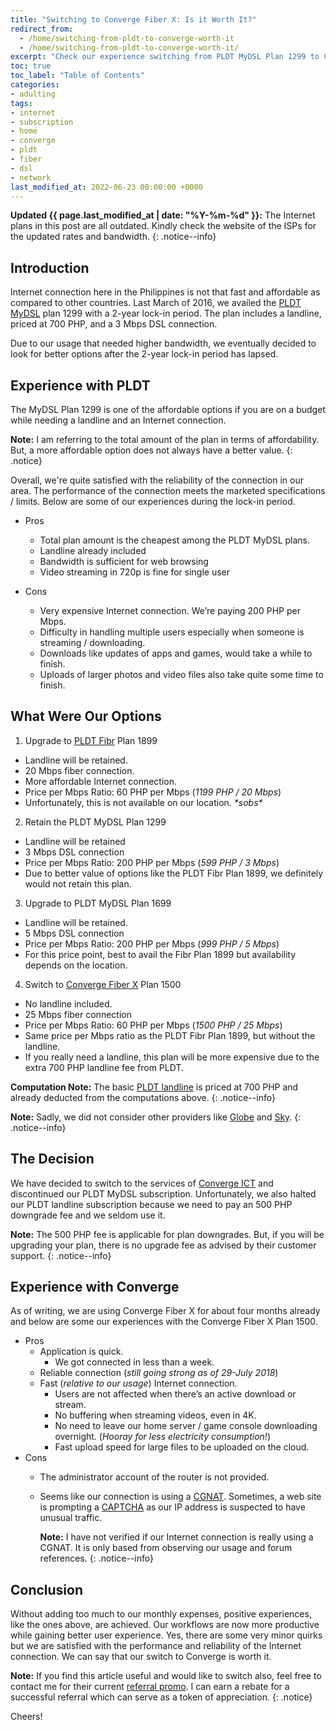 ```yaml
---
title: "Switching to Converge Fiber X: Is it Worth It?"
redirect_from:
  - /home/switching-from-pldt-to-converge-worth-it
  - /home/switching-from-pldt-to-converge-worth-it/
excerpt: "Check our experience switching from PLDT MyDSL Plan 1299 to Converge Fiber X Plan 1500 and see if it is worth it."
toc: true
toc_label: "Table of Contents"
categories:
- adulting
tags:
- internet
- subscription
- home
- converge
- pldt
- fiber
- dsl
- network
last_modified_at: 2022-06-23 00:00:00 +0000
---
```


**Updated {{ page.last_modified_at | date: "%Y-%m-%d" }}:** The Internet plans in this post are all outdated. Kindly check the website of the ISPs for the updated rates and bandwidth.
{: .notice--info}

## Introduction

Internet connection here in the Philippines is not that fast and affordable as compared to other countries. Last March of 2016, we availed the [PLDT MyDSL][pldt-dsl] plan 1299 with a 2-year lock-in period. The plan includes a landline, priced at 700 PHP, and a 3 Mbps DSL connection.

Due to our usage that needed higher bandwidth, we eventually decided to look for better options after the 2-year lock-in period has lapsed.

## Experience with PLDT

The MyDSL Plan 1299 is one of the affordable options if you are on a budget while needing a landline and an Internet connection.

**Note:** I am referring to the total amount of the plan in terms of affordability. But, a more affordable option does not always have a better value.
{: .notice}

Overall, we're quite satisfied with the reliability of the connection in our area. The performance of the connection meets the marketed specifications / limits. Below are some of our experiences during the lock-in period.

- Pros
  - Total plan amount is the cheapest among the PLDT MyDSL plans.
  - Landline already included
  - Bandwidth is sufficient for web browsing
  - Video streaming in 720p is fine for single user

- Cons
  - Very expensive Internet connection. We’re paying 200 PHP per Mbps.
  - Difficulty in handling multiple users especially when someone is streaming / downloading.
  - Downloads like updates of apps and games, would take a while to finish.
  - Uploads of larger photos and video files also take quite some time to finish.

## What Were Our Options

1. Upgrade to [PLDT Fibr][pldt-fibr] Plan 1899
  - Landline will be retained.
  - 20 Mbps fiber connection.
  - More affordable Internet connection.
  - Price per Mbps Ratio: 60 PHP per Mbps (*1199 PHP / 20 Mbps*)
  - Unfortunately, this is not available on our location. *\*sobs\**

2. Retain the PLDT MyDSL Plan 1299
  - Landline will be retained
  - 3 Mbps DSL connection
  - Price per Mbps Ratio: 200 PHP per Mbps (*599 PHP / 3 Mbps*)
  - Due to better value of options like the PLDT Fibr Plan 1899, we definitely would not retain this plan.

3. Upgrade to PLDT MyDSL Plan 1699
  - Landline will be retained.
  - 5 Mbps DSL connection
  - Price per Mbps Ratio: 200 PHP per Mbps (*999 PHP / 5 Mbps*)
  - For this price point, best to avail the Fibr Plan 1899 but availability depends on the location.

4. Switch to [Converge Fiber X][converge-fiberx] Plan 1500
  - No landline included.
  - 25 Mbps fiber connection
  - Price per Mbps Ratio: 60 PHP per Mbps (*1500 PHP / 25 Mbps*)
  - Same price per Mbps ratio as the PLDT Fibr Plan 1899, but without the landline.
  - If you really need a landline, this plan will be more expensive due to the extra 700 PHP landline fee from PLDT.

**Computation Note:** The basic [PLDT landline][pldt-landline] is priced at 700 PHP and already deducted from the computations above.
{: .notice--info}

**Note:** Sadly, we did not consider other providers like [Globe][globe-broadband] and [Sky][sky-onesky].
{: .notice--info}

## The Decision

We have decided to switch to the services of [Converge ICT][converge-ict] and discontinued our PLDT MyDSL subscription. Unfortunately, we also halted our PLDT landline subscription because we need to pay an 500 PHP downgrade fee and we seldom use it.

**Note:** The 500 PHP fee is applicable for plan downgrades. But, if you will be upgrading your plan, there is no upgrade fee as advised by their customer support.
{: .notice--info}

## Experience with Converge

As of writing, we are using Converge Fiber X for about four months already and below are some our experiences with the Converge Fiber X Plan 1500.

- Pros
  - Application is quick.
    - We got connected in less than a week.
  - Reliable connection (*still going strong as of 29-July 2018*)
  - Fast (*relative to our usage*) Internet connection.
    - Users are not affected when there’s an active download or stream.
    - No buffering when streaming videos, even in 4K.
    - No need to leave our home server / game console downloading overnight. (*Hooray for less electricity consumption!*)
    - Fast upload speed for large files to be uploaded on the cloud.
- Cons
  - The administrator account of the router is not provided.
  - Seems like our connection is using a [CGNAT][cgnat]. Sometimes, a web site is prompting a [CAPTCHA][captcha] as our IP address is suspected to have unusual traffic.

    **Note:** I have not verified if our Internet connection is really using a CGNAT. It is only based from observing our usage and forum references.
    {: .notice--info}

## Conclusion

Without adding too much to our monthly expenses, positive experiences, like the ones above, are achieved. Our workflows are now more productive while gaining better user experience. Yes, there are some very minor quirks but we are satisfied with the performance and reliability of the Internet connection. We can say that our switch to Converge is worth it.

**Note:**
If you find this article useful and would like to switch also, feel free to contact me for their current [referral promo][converge-promo]. I can earn a rebate for a successful referral which can serve as a token of appreciation.
{: .notice}

Cheers!

[pldt-fibr]: https://pldthome.com/fibr
[pldt-dsl]: https://pldthome.com/dsl
[pldt-landline]: https://pldthome.com/basiclandline
[converge-fiberx]: http://www.convergeict.com/fiber-x/
[captcha]: https://en.wikipedia.org/wiki/CAPTCHA
[cgnat]: https://en.wikipedia.org/wiki/Carrier-grade_NAT
[converge-ict]: http://www.convergeict.com/
[converge-promo]: http://www.convergeict.com/promos/
[globe-broadband]: http://broadband.globe.com.ph/
[sky-onesky]: http://www.mysky.com.ph/onesky